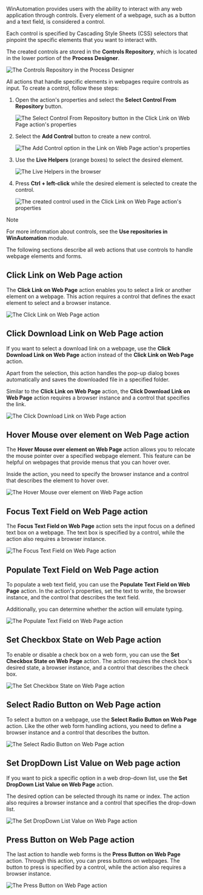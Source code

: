 WinAutomation provides users with the ability to interact with any web application through controls. Every element of a webpage, such as a button and a text field, is considered a control.

Each control is specified by Cascading Style Sheets (CSS) selectors that pinpoint the specific elements that you want to interact with. 

The created controls are stored in the **Controls Repository**, which is located in the lower portion of the **Process Designer**. 

![The Controls Repository in the Process Designer](..\media\process-designer-controls-repository.png)

All actions that handle specific elements in webpages require controls as input. To create a control, follow these steps:

1.  Open the action's properties and select the **Select Control From Repository** button. 

    ![The Select Control From Repository button in the Click Link on Web Page action's properties](..\media\click-link-on-web-page-action-select-control.png)

1.  Select the **Add Control** button to create a new control. 


    ![The Add Control option in the Link on Web Page action's properties](..\media\click-link-on-web-page-action-add-control.png)

1.  Use the **Live Helpers** (orange boxes) to select the desired element.

    ![The Live Helpers in the browser](..\media\live-helpers.png)

1.  Press **Ctrl + left-click** while the desired element is selected to create the control. 

    ![The created control used in the Click Link on Web Page action's properties](..\media\created-control.png)

> [!NOTE]
> For more information about controls, see the **Use repositories in WinAutomation** module.

The following sections describe all web actions that use controls to handle webpage elements and forms. 

## Click Link on Web Page action

The **Click Link on Web Page** action enables you to select a link or another element on a webpage. This action requires a control that defines the exact element to select and a browser instance.

![The Click Link on Web Page action](..\media\click-link-on-web-page-action.png)

## Click Download Link on Web Page action

If you want to select a download link on a webpage, use the **Click Download Link on Web Page** action instead of the **Click Link on Web Page** action.

Apart from the selection, this action handles the pop-up dialog boxes automatically and saves the downloaded file in a specified folder.

Similar to the **Click Link on Web Page** action, the **Click Download Link on Web Page** action requires a browser instance and a control that specifies the link.

![The Click Download Link on Web Page action](..\media\click-download-link-on-web-page-action.png)

## Hover Mouse over element on Web Page action

The **Hover Mouse over element on Web Page** action allows you to relocate the mouse pointer over a specified webpage element. This feature can be helpful on webpages that provide menus that you can hover over. 

Inside the action, you need to specify the browser instance and a control that describes the element to hover over. 

![The Hover Mouse over element on Web Page action](..\media\hover-mouse-over-element-on-web-page.png)

## Focus Text Field on Web Page action

The **Focus Text Field on Web Page** action sets the input focus on a defined text box on a webpage. The text box is specified by a control, while the action also requires a browser instance. 

![The Focus Text Field on Web Page action](..\media\focus-text-field-on-webpage.png)

## Populate Text Field on Web Page action

To populate a web text field, you can use the **Populate Text Field on Web Page** action. In the action's properties, set the text to write, the browser instance, and the control that describes the text field. 

Additionally, you can determine whether the action will emulate typing.

![The Populate Text Field on Web Page action](..\media\populate-text-field-on-web-page.png)

## Set Checkbox State on Web Page action

To enable or disable a check box on a web form, you can use the **Set Checkbox State on Web Page** action. The action requires the check box's desired state, a browser instance, and a control that describes the check box.

![The Set Checkbox State on Web Page action](..\media\set-checkbox-state-on-web-page.png)

## Select Radio Button on Web Page action

To select a button on a webpage, use the **Select Radio Button on Web Page** action. Like the other web form handling actions, you need to define a browser instance and a control that describes the button.

![The Select Radio Button on Web Page action](..\media\select-radio-button-on-web-page.png)

## Set DropDown List Value on Web page action

If you want to pick a specific option in a web drop-down list, use the **Set DropDown List Value on Web Page** action. 

The desired option can be selected through its name or index. The action also requires a browser instance and a control that specifies the drop-down list.

![The Set DropDown List Value on Web Page action](..\media\set-dropDown-list-value-on-web-page.png)

## Press Button on Web Page action

The last action to handle web forms is the **Press Button on Web Page** action. Through this action, you can press buttons on webpages. The button to press is specified by a control, while the action also requires a browser instance. 

![The Press Button on Web Page action](..\media\press-button-on-web-page.png)

